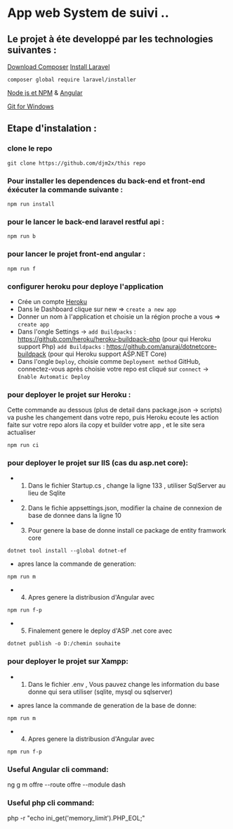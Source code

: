 # App web System de suivi ..

## Le projet à éte developpé par les technologies suivantes : 
[Download Composer](https://dotnet.microsoft.com/download)
[Install Laravel](https://dotnet.microsoft.com/download)

```
composer global require laravel/installer
```
[Node js et NPM](https://nodejs.org/en/download/) & [Angular](https://cli.angular.io/)

[Git for Windows](https://git-scm.com/downloads)

## Etape d'instalation : 

### clone le repo
```
git clone https://github.com/djm2x/this repo
```

### Pour installer les dependences du back-end et front-end éxécuter la commande suivante : 
```
npm run install
```

### pour le lancer le back-end laravel restful api :
```
npm run b
```

### pour lancer le projet front-end angular : 
```
npm run f 
```

### configurer heroku pour deploye l'application

- Crée un compte [Heroku](https://www.heroku.com/)
- Dans le Dashboard clique sur new => `create a new app`
- Donner un nom à l'application et choisie un la région proche a vous => `create app`
- Dans l'ongle Settings -> 
`add Buildpacks` : https://github.com/heroku/heroku-buildpack-php (pour qui Heroku support Php)
`add Buildpacks` : https://github.com/anuraj/dotnetcore-buildpack (pour qui Heroku support ASP.NET Core)
- Dans l'ongle `Deploy`, choisie comme `Deployment method` GitHub, connectez-vous après choisie votre repo est cliqué sur `connect` -> `Enable Automatic Deploy`


### pour deployer le projet sur Heroku : 
Cette commande au dessous (plus de detail dans package.json -> scripts) va pushe les changement dans votre repo, puis Heroku ecoute les action faite sur votre repo alors ila copy et builder votre app , et le site sera actualiser
```
npm run ci 
```
### pour deployer le projet sur IIS (cas du asp.net core): 
- 1. Dans le fichier Startup.cs , change la ligne 133 , utiliser SqlServer au lieu de Sqlite
- 2. Dans le fichie appsettings.json, modifier la chaine de connexion de base de donnee dans la ligne 10
- 3. Pour genere la base de donne install ce package de entity framwork core
```
dotnet tool install --global dotnet-ef
```
- apres lance la commande de generation:
```
npm run m
```
- 4. Apres genere la distribusion d'Angular avec
```
npm run f-p
```
- 5. Finalement genere le deploy d'ASP .net core avec
```
dotnet publish -o D:/chemin souhaite
```

### pour deployer le projet sur Xampp: 
- 1. Dans le fichier .env , Vous pauvez change les information du base donne qui sera utiliser (sqlite, mysql ou sqlserver)

- apres lance la commande de generation de la base de donne:
```
npm run m
```
- 4. Apres genere la distribusion d'Angular avec
```
npm run f-p
```

### Useful Angular cli command:
ng g m offre --route offre --module dash


### Useful php cli command:
php -r "echo ini_get('memory_limit').PHP_EOL;"
